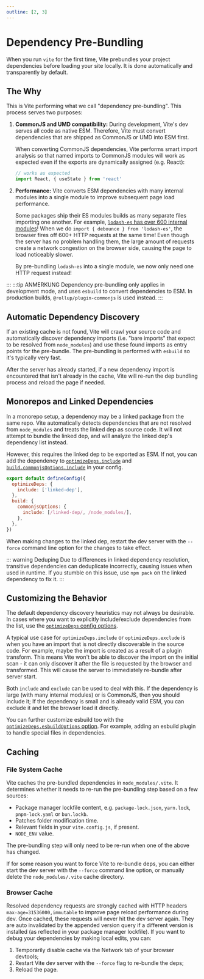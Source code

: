```yaml
---
outline: [2, 3]
---
```


# Dependency Pre-Bundling

When you run `vite` for the first time, Vite prebundles your project dependencies before loading your site locally. It is done automatically and transparently by default.

## The Why

This is Vite performing what we call "dependency pre-bundling". This process serves two purposes:

1. **CommonJS and UMD compatibility:** During development, Vite's dev serves all code as native ESM. Therefore, Vite must convert dependencies that are shipped as CommonJS or UMD into ESM first.

   When converting CommonJS dependencies, Vite performs smart import analysis so that named imports to CommonJS modules will work as expected even if the exports are dynamically assigned (e.g. React):

   ```js
   // works as expected
   import React, { useState } from 'react'
   ```

2. **Performance:** Vite converts ESM dependencies with many internal modules into a single module to improve subsequent page load performance.

   Some packages ship their ES modules builds as many separate files importing one another. For example, [`lodash-es` has over 600 internal modules](https://unpkg.com/browse/lodash-es/)! When we do `import { debounce } from 'lodash-es'`, the browser fires off 600+ HTTP requests at the same time! Even though the server has no problem handling them, the large amount of requests create a network congestion on the browser side, causing the page to load noticeably slower.

   By pre-bundling `lodash-es` into a single module, we now only need one HTTP request instead!

::: :::tip ANMERKUNG
Dependency pre-bundling only applies in development mode, and uses `esbuild` to convert dependencies to ESM. In production builds, `@rollup/plugin-commonjs` is used instead.
:::

## Automatic Dependency Discovery

If an existing cache is not found, Vite will crawl your source code and automatically discover dependency imports (i.e. "bare imports" that expect to be resolved from `node_modules`) and use these found imports as entry points for the pre-bundle. The pre-bundling is performed with `esbuild` so it's typically very fast.

After the server has already started, if a new dependency import is encountered that isn't already in the cache, Vite will re-run the dep bundling process and reload the page if needed.

## Monorepos and Linked Dependencies

In a monorepo setup, a dependency may be a linked package from the same repo. Vite automatically detects dependencies that are not resolved from `node_modules` and treats the linked dep as source code. It will not attempt to bundle the linked dep, and will analyze the linked dep's dependency list instead.

However, this requires the linked dep to be exported as ESM. If not, you can add the dependency to [`optimizeDeps.include`](/config/dep-optimization-options.md#optimizedeps-include) and [`build.commonjsOptions.include`](/config/build-options.md#build-commonjsoptions) in your config.

```js
export default defineConfig({
  optimizeDeps: {
    include: ['linked-dep'],
  },
  build: {
    commonjsOptions: {
      include: [/linked-dep/, /node_modules/],
    },
  },
})
```

When making changes to the linked dep, restart the dev server with the `--force` command line option for the changes to take effect.

::: warning Deduping
Due to differences in linked dependency resolution, transitive dependencies can deduplicate incorrectly, causing issues when used in runtime. If you stumble on this issue, use `npm pack` on the linked dependency to fix it.
:::

## Customizing the Behavior

The default dependency discovery heuristics may not always be desirable. In cases where you want to explicitly include/exclude dependencies from the list, use the [`optimizeDeps` config options](/config/dep-optimization-options.md).

A typical use case for `optimizeDeps.include` or `optimizeDeps.exclude` is when you have an import that is not directly discoverable in the source code. For example, maybe the import is created as a result of a plugin transform. This means Vite won't be able to discover the import on the initial scan - it can only discover it after the file is requested by the browser and transformed. This will cause the server to immediately re-bundle after server start.

Both `include` and `exclude` can be used to deal with this. If the dependency is large (with many internal modules) or is CommonJS, then you should include it; If the dependency is small and is already valid ESM, you can exclude it and let the browser load it directly.

You can further customize esbuild too with the [`optimizeDeps.esbuildOptions` option](/config/dep-optimization-options.md#optimizedeps-esbuildoptions). For example, adding an esbuild plugin to handle special files in dependencies.

## Caching

### File System Cache

Vite caches the pre-bundled dependencies in `node_modules/.vite`. It determines whether it needs to re-run the pre-bundling step based on a few sources:

- Package manager lockfile content, e.g. `package-lock.json`, `yarn.lock`, `pnpm-lock.yaml` or `bun.lockb`.
- Patches folder modification time.
- Relevant fields in your `vite.config.js`, if present.
- `NODE_ENV` value.

The pre-bundling step will only need to be re-run when one of the above has changed.

If for some reason you want to force Vite to re-bundle deps, you can either start the dev server with the `--force` command line option, or manually delete the `node_modules/.vite` cache directory.

### Browser Cache

Resolved dependency requests are strongly cached with HTTP headers `max-age=31536000,immutable` to improve page reload performance during dev. Once cached, these requests will never hit the dev server again. They are auto invalidated by the appended version query if a different version is installed (as reflected in your package manager lockfile). If you want to debug your dependencies by making local edits, you can:

1. Temporarily disable cache via the Network tab of your browser devtools;
2. Restart Vite dev server with the `--force` flag to re-bundle the deps;
3. Reload the page.
